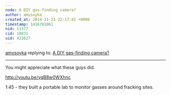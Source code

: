 ```yaml
---
node: A DIY gas-finding camera?
author: amysoyka
created_at: 2014-11-23 22:17:41 +0000
timestamp: 1416781061
nid: 11377
cid: 10831
uid: 422627
---
```




[amysoyka](../profile/amysoyka) replying to: [A DIY gas-finding camera?](../notes/mathew/11-21-2014/a-diy-gas-finding-camera)

----
You might appreciate what these guys did.

http://youtu.be/yqB8w0WXhnc

1:45 - they built a portable lab to monitor gasses around fracking sites.